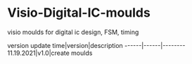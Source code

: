 # Visio-Digital-IC-moulds
visio moulds for digital ic design, FSM, timing

version update
time|version|description
------|------|--------
11.19.2021|v1.0|create moulds
